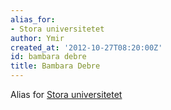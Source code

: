 ```yaml
---
alias_for:
- Stora universitetet
author: Ymir
created_at: '2012-10-27T08:20:00Z'
id: bambara debre
title: Bambara Debre
---
```

Alias for [Stora universitetet]

  [Stora universitetet]: Stora_universitetet